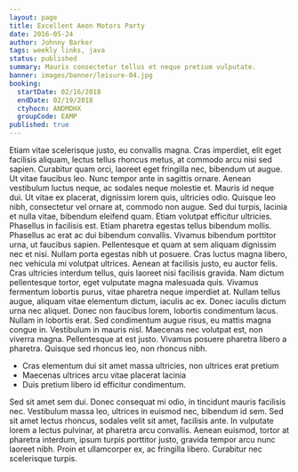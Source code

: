 ```yaml
---
layout: page
title: Excellent Aeon Motors Party
date: 2016-05-24
author: Johnny Barker
tags: weekly links, java
status: published
summary: Mauris consectetur tellus et neque pretium vulputate.
banner: images/banner/leisure-04.jpg
booking:
  startDate: 02/16/2018
  endDate: 02/19/2018
  ctyhocn: ANDMDHX
  groupCode: EAMP
published: true
---
```

Etiam vitae scelerisque justo, eu convallis magna. Cras imperdiet, elit eget facilisis aliquam, lectus tellus rhoncus metus, at commodo arcu nisi sed sapien. Curabitur quam orci, laoreet eget fringilla nec, bibendum ut augue. Ut vitae faucibus leo. Nunc tempor ante in sagittis ornare. Aenean vestibulum luctus neque, ac sodales neque molestie et. Mauris id neque dui. Ut vitae ex placerat, dignissim lorem quis, ultricies odio. Quisque leo nibh, consectetur vel ornare at, commodo non augue. Sed dui turpis, lacinia et nulla vitae, bibendum eleifend quam. Etiam volutpat efficitur ultricies. Phasellus in facilisis est. Etiam pharetra egestas tellus bibendum mollis. Phasellus ac erat ac dui bibendum convallis. Vivamus bibendum porttitor urna, ut faucibus sapien. Pellentesque et quam at sem aliquam dignissim nec et nisi.
Nullam porta egestas nibh ut posuere. Cras luctus magna libero, nec vehicula mi volutpat ultrices. Aenean at facilisis justo, eu auctor felis. Cras ultricies interdum tellus, quis laoreet nisi facilisis gravida. Nam dictum pellentesque tortor, eget vulputate magna malesuada quis. Vivamus fermentum lobortis purus, vitae pharetra neque imperdiet at. Nullam tellus augue, aliquam vitae elementum dictum, iaculis ac ex. Donec iaculis dictum urna nec aliquet. Donec non faucibus lorem, lobortis condimentum lacus. Nullam in lobortis erat. Sed condimentum augue risus, eu mattis magna congue in. Vestibulum in mauris nisl. Maecenas nec volutpat est, non viverra magna. Pellentesque at est justo. Vivamus posuere pharetra libero a pharetra. Quisque sed rhoncus leo, non rhoncus nibh.

* Cras elementum dui sit amet massa ultricies, non ultrices erat pretium
* Maecenas ultrices arcu vitae placerat lacinia
* Duis pretium libero id efficitur condimentum.

Sed sit amet sem dui. Donec consequat mi odio, in tincidunt mauris facilisis nec. Vestibulum massa leo, ultrices in euismod nec, bibendum id sem. Sed sit amet lectus rhoncus, sodales velit sit amet, facilisis ante. In vulputate lorem a lectus pulvinar, at pharetra arcu convallis. Aenean euismod, tortor at pharetra interdum, ipsum turpis porttitor justo, gravida tempor arcu nunc laoreet nibh. Proin et ullamcorper ex, ac fringilla libero. Curabitur nec scelerisque turpis.
